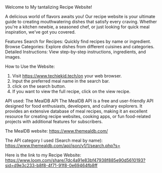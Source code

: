 Welcome to My tantalizing Recipe Website!

A delicious world of flavors awaits you! Our recipe website is your ultimate guide to creating mouthwatering dishes that satisfy every craving. Whether you're a kitchen newbie, a seasoned chef, or just looking for quick meal inspiration, we've got you covered.

Features 
Search for Recipes: Quickly find recipes by name or ingredient.
Browse Categories: Explore dishes from different cuisines and categories.
Detailed Instructions: View step-by-step instructions, ingredients, and images.

How to Use the Website:
1. Visit https://www.techiekid.tech/on your web browser.
2. Input the preferred meal name in the search bar.
3. click on the search button.
4. If you want to view the full recipe, click on the view recipe.

API used: The MealDB API
The MealDB API is a free and user-friendly API designed for food enthusiasts, developers, and culinary explorers. It provides an extensive database of meal recipes, making it an excellent resource for creating recipe websites, cooking apps, or fun food-related projects with additional features for subscribers.

The MealDB website:
https://www.themealdb.com/

The API category I used (Search meal by name):
https://www.themealdb.com/api/json/v1/1/search.php?s=

Here is the link to my Recipe Website:  https://www.loom.com/share/7dc4a91e83bf47938f885e90d5610193?sid=d9e3c233-b8f8-4f71-91f8-0e69464fb8ff
